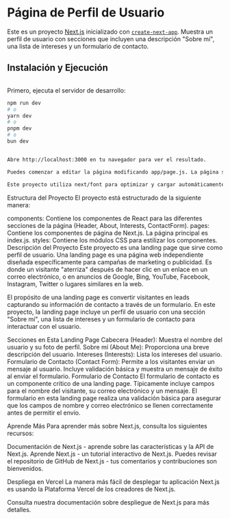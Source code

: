 # Página de Perfil de Usuario

Este es un proyecto [Next.js](https://nextjs.org/) inicializado con [`create-next-app`](https://github.com/vercel/next.js/tree/canary/packages/create-next-app). Muestra un perfil de usuario con secciones que incluyen una descripción "Sobre mí", una lista de intereses y un formulario de contacto.

## Instalación y Ejecución

```npm i
```

Primero, ejecuta el servidor de desarrollo:

```bash
npm run dev
# o
yarn dev
# o
pnpm dev
# o
bun dev


Abre http://localhost:3000 en tu navegador para ver el resultado.

Puedes comenzar a editar la página modificando app/page.js. La página se actualiza automáticamente a medida que editas el archivo.

Este proyecto utiliza next/font para optimizar y cargar automáticamente Inter, una fuente personalizada de Google.
```

Estructura del Proyecto
El proyecto está estructurado de la siguiente manera:

components: Contiene los componentes de React para las diferentes secciones de la página (Header, About, Interests, ContactForm).
pages: Contiene los componentes de página de Next.js. La página principal es index.js.
styles: Contiene los módulos CSS para estilizar los componentes.
Descripción del Proyecto
Este proyecto es una landing page que sirve como perfil de usuario. Una landing page es una página web independiente diseñada específicamente para campañas de marketing o publicidad. Es donde un visitante "aterriza" después de hacer clic en un enlace en un correo electrónico, o en anuncios de Google, Bing, YouTube, Facebook, Instagram, Twitter o lugares similares en la web.

El propósito de una landing page es convertir visitantes en leads capturando su información de contacto a través de un formulario. En este proyecto, la landing page incluye un perfil de usuario con una sección "Sobre mí", una lista de intereses y un formulario de contacto para interactuar con el usuario.

Secciones en Esta Landing Page
Cabecera (Header): Muestra el nombre del usuario y su foto de perfil.
Sobre mí (About Me): Proporciona una breve descripción del usuario.
Intereses (Interests): Lista los intereses del usuario.
Formulario de Contacto (Contact Form): Permite a los visitantes enviar un mensaje al usuario. Incluye validación básica y muestra un mensaje de éxito al enviar el formulario.
Formulario de Contacto
El formulario de contacto es un componente crítico de una landing page. Típicamente incluye campos para el nombre del visitante, su correo electrónico y un mensaje. El formulario en esta landing page realiza una validación básica para asegurar que los campos de nombre y correo electrónico se llenen correctamente antes de permitir el envío.

Aprende Más
Para aprender más sobre Next.js, consulta los siguientes recursos:

Documentación de Next.js - aprende sobre las características y la API de Next.js.
Aprende Next.js - un tutorial interactivo de Next.js.
Puedes revisar el repositorio de GitHub de Next.js - tus comentarios y contribuciones son bienvenidos.

Despliega en Vercel
La manera más fácil de desplegar tu aplicación Next.js es usando la Plataforma Vercel de los creadores de Next.js.

Consulta nuestra documentación sobre despliegue de Next.js para más detalles.
